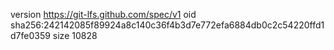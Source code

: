 version https://git-lfs.github.com/spec/v1
oid sha256:242142085f89924a8c140c36f4b3d7e772efa6884db0c2c54220ffd1d7fe0359
size 10828
